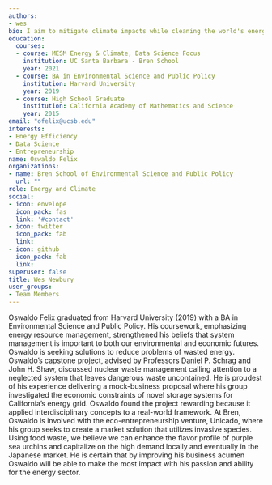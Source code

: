 ```yaml
---
authors:
- wes
bio: I aim to mitigate climate impacts while cleaning the world's energy portfolio
education:
  courses:
  - course: MESM Energy & Climate, Data Science Focus
    institution: UC Santa Barbara - Bren School
    year: 2021
  - course: BA in Environmental Science and Public Policy
    institution: Harvard University
    year: 2019
  - course: High School Graduate
    institution: California Academy of Mathematics and Science
    year: 2015
email: "ofelix@ucsb.edu"
interests:
- Energy Efficiency
- Data Science
- Entrepreneurship
name: Oswaldo Felix
organizations:
- name: Bren School of Environmental Science and Public Policy
  url: ""
role: Energy and Climate
social:
- icon: envelope
  icon_pack: fas
  link: '#contact'
- icon: twitter
  icon_pack: fab
  link: 
- icon: github
  icon_pack: fab
  link: 
superuser: false
title: Wes Newbury
user_groups:
- Team Members
---
```


Oswaldo Felix graduated from Harvard University (2019) with a BA in Environmental Science and Public Policy. His coursework, emphasizing energy resource management, strengthened his beliefs that system management is important to both our environmental and economic futures. Oswaldo is seeking solutions to reduce problems of wasted energy. Oswaldo’s capstone project, advised by Professors Daniel P. Schrag and John H. Shaw, discussed nuclear waste management calling attention to a neglected system that leaves dangerous waste uncontained. He is proudest of his experience delivering a mock-business proposal where his group investigated the economic constraints of novel storage systems for California’s energy grid. Oswaldo found the project rewarding because it applied interdisciplinary concepts to a real-world framework. At Bren, Oswaldo is involved with the eco-entrepreneurship venture, Unicado, where his group seeks to create a market solution that utilizes invasive species. Using food waste, we believe we can enhance the flavor profile of purple sea urchins and capitalize on the high demand locally and eventually in the Japanese market. He is certain that by improving his business acumen Oswaldo will be able to make the most impact with his passion and ability for the energy sector.